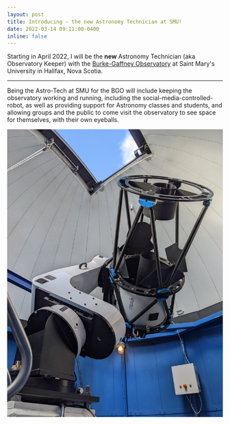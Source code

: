 ```yaml
---
layout: post
title: Introducing - the new Astronomy Technician at SMU!
date: 2022-03-14 09:11:00-0400
inline: false
---
```


Starting in April 2022, I will be the **new** Astronomy Technician (aka Observatory Keeper) with the [Burke-Gaffney Observatory](https://observatory.smu.ca) at Saint Mary's University in Halifax, Nova Scotia.

***

Being the Astro-Tech at SMU for the BGO will include keeping the observatory working and running, including the social-media-controlled-robot, as well as providing support for Astronomy classes and students, and allowing groups and the public to come visit the observatory to see space for themselves, with their own eyeballs.

<img src="/assets/img/BGO-Telescope.jpg" alt="Image of the Dr. Ralph Medjuck Telescope under the sunlight at the Burke-Gaffney Observatory" width="780px"/>